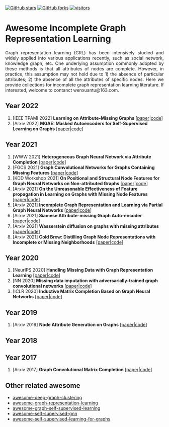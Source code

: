 [stars-img]: https://img.shields.io/github/stars/WxTu/awesome-incomplete-graph-representation-learning?color=yellow
[stars-url]: https://github.com/WxTu/awesome-incomplete-graph-representation-learning/stargazers
[fork-img]: https://img.shields.io/github/forks/WxTu/awesome-incomplete-graph-representation-learning?color=lightblue&label=fork
[fork-url]: https://github.com/WxTu/awesome-incomplete-graph-representation-learning/network/members
[visitors-img]: https://visitor-badge.glitch.me/badge?page_id=WxTu/awesome-incomplete-graph-representation-learning
[adgc-url]: https://github.com/WxTu/awesome-incomplete-graph-representation-learning


[![GitHub stars][stars-img]][stars-url]
[![GitHub forks][fork-img]][fork-url]
[![visitors][visitors-img]][adgc-url]


# Awesome Incomplete Graph Representation Learning
<p align = "justify">Graph representation learning (GRL) has been intensively studied and widely applied into various applications recently, such as social network, knowledge graph, etc. One underlying assumption commonly adopted by these methods is that all attributes of nodes are complete. However, in practice, this assumption may not hold due to 1) the absence of particular attributes; 2) the absence of all the attributes of specific nodes. Here we provide collections for incomplete graph representation learning literature. If interested, welcome to contanct wenxuantu@163.com. </p>

## Year 2022
1. [IEEE TPAMI 2022] **Learning on Attribute-Missing Graphs** \[[paper]()|[code]()]
2. [Arxiv 2022] **MGAE: Masked Autoencoders for Self-Supervised Learning on Graphs** \[[paper]()|[code]()]



## Year 2021
1. [WWW 2021] **Heterogeneous Graph Neural Network via Attribute Completion** \[[paper]()|[code]()]
2. [FGCS 2021] **Graph Convolutional Networks for Graphs Containing Missing Features** \[[paper]()|[code]()]
3. [KDD Workshop 2021] **On Positional and Structural Node Features for Graph Neural Networks on Non-attributed Graphs** \[[paper]()|[code]()]
4. [Arxiv 2021] **On the Unreasonable Effectiveness of Feature propagation in Learning on Graphs with Missing Node Features** \[[paper]()|[code]()]
5. [Arxiv 2021] **Incomplete Graph Representation and Learning via Partial Graph Neural Networks** \[[paper]()|[code]()]
6. [Arxiv 2021] **Siamese Attribute-missing Graph Auto-encoder** \[[paper]()|[code]()]
7. [Arxiv 2021] **Wasserstein diffusion on graphs with missing attributes** \[[paper]()|[code]()]
8. [Arxiv 2021] **Cold Brew: Distilling Graph Node Representations with Incomplete or Missing Neighborhoods** \[[paper]()|[code]()]


## Year 2020
1. [NeurIPS 2020] **Handling Missing Data with Graph Representation Learning** \[[paper]()|[code]()]
2. [NN 2020] **Missing data imputation with adversarially-trained graph convolutional networks** \[[paper]()|[code]()]
3. [ICLR 2020] **Inductive Matrix Completion Based on Graph Neural Networks** \[[paper]()|[code]()]


## Year 2019
1. [Arxiv 2019] **Node Attribute Generation on Graphs** \[[paper]()|[code]()]

## Year 2018


## Year 2017
1. [Arxiv 2017] **Graph Convolutional Matrix Completion** \[[paper]()|[code]()]


## Other related awesome
* [awesome-deep-graph-clustering](https://github.com/yueliu1999/Awesome-Deep-Graph-Clustering)
* [awesome-graph-representation-learning](https://github.com/zlpure/awesome-graph-representation-learning)
* [awesome-graph-self-supervised-learning](https://github.com/LirongWu/awesome-graph-self-supervised-learning)
* [awesome-self-supervised-gnn](https://github.com/ChandlerBang/awesome-self-supervised-gnn)
* [awesome-self-supervised-learning-for-graphs](https://github.com/SXKDZ/awesome-self-supervised-learning-for-graphs)


